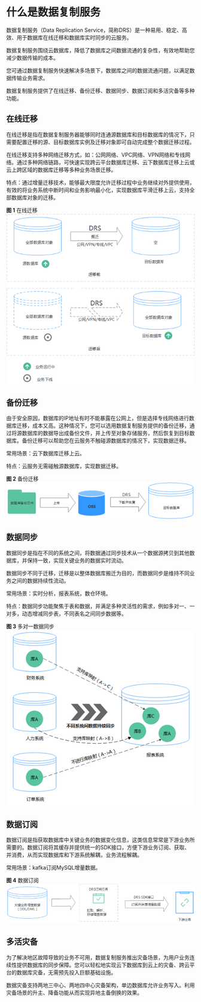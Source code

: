 # 什么是数据复制服务<a name="drs_01_0100"></a>

数据复制服务（Data Replication Service，简称DRS）是一种易用、稳定、高效、用于数据库在线迁移和数据库实时同步的云服务。

数据复制服务围绕云数据库，降低了数据库之间数据流通的复杂性，有效地帮助您减少数据传输的成本。

您可通过数据复制服务快速解决多场景下，数据库之间的数据流通问题，以满足数据传输业务需求。

数据复制服务提供了在线迁移、备份迁移、数据同步、数据订阅和多活灾备等多种功能。

## 在线迁移<a name="drs_01_0002_section448201534816"></a>

在线迁移是指在数据复制服务器能够同时连通源数据库和目标数据库的情况下，只需要配置迁移的源、目标数据库实例及迁移对象即可自动完成整个数据迁移过程。

在线迁移支持多种网络迁移方式，如：公网网络、VPC网络、VPN网络和专线网络。通过多种网络链路，可快速实现跨云平台数据库迁移、云下数据库迁移上云或云上跨区域的数据库迁移等多种业务场景迁移。

特点：通过增量迁移技术，能够最大限度允许迁移过程中业务继续对外提供使用，有效的将业务系统中断时间和业务影响最小化，实现数据库平滑迁移上云，支持全部数据库对象的迁移。

**图 1**  在线迁移<a name="drs_01_0002_fig19153831152411"></a>  
![](figures/在线迁移.png "在线迁移")

## 备份迁移<a name="drs_01_0002_section19388184213493"></a>

由于安全原因，数据库的IP地址有时不能暴露在公网上，但是选择专线网络进行数据库迁移，成本又高。这种情况下，您可以选用数据复制服务提供的备份迁移，通过将源数据库的数据导出成备份文件，并上传至对象存储服务，然后恢复到目标数据库。备份迁移可以帮助您在云服务不触碰源数据库的情况下，实现数据迁移。

常用场景：云下数据库迁移上云。

特点：云服务无需碰触源数据库，实现数据迁移。

**图 2**  备份迁移<a name="drs_01_0002_fig956064972914"></a>  
![](figures/备份迁移.png "备份迁移")

## 数据同步<a name="drs_01_0002_section1173852885112"></a>

数据同步是指在不同的系统之间，将数据通过同步技术从一个数据源拷贝到其他数据库，并保持一致，实现关键业务的数据实时流动。

数据同步不同于迁移，迁移是以整体数据库搬迁为目的，而数据同步是维持不同业务之间的数据持续性流动。

常用场景：实时分析，报表系统，数仓环境。

特点：数据同步功能聚焦于表和数据，并满足多种灵活性的需求，例如多对一、一对多，动态增减同步表，不同表名之间同步数据等。

**图 3**  多对一数据同步<a name="drs_01_0002_fig43560446252"></a>  
![](figures/多对一数据同步.png "多对一数据同步")

## 数据订阅<a name="drs_01_0002_section204621543172817"></a>

数据订阅是指获取数据库中关键业务的数据变化信息，这类信息常常是下游业务所需要的。数据订阅将其缓存并提供统一的SDK接口，方便下游业务订阅、获取、并消费，从而实现数据库和下游系统解耦，业务流程解耦。

常用场景：kafka订阅MySQL增量数据。

**图 4**  数据订阅<a name="drs_01_0002_fig727813379267"></a>  
![](figures/数据订阅.png "数据订阅")

## 多活灾备<a name="drs_01_0002_section57679117408"></a>

为了解决地区故障导致的业务不可用，数据复制服务推出灾备场景，为用户业务连续性提供数据库的同步保障。您可以轻松地实现云下数据库到云上的灾备、跨云平台的数据库灾备，无需预先投入巨额基础设施。

数据灾备支持两地三中心、两地四中心灾备架构，单边数据库允许业务写入。利用灾备场景的升主、降备功能从而实现异地主备倒换的效果。

